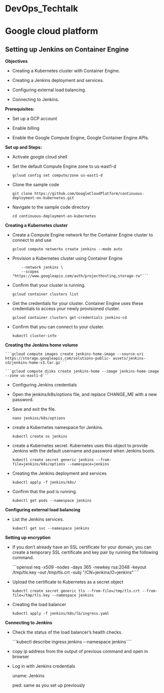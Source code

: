 # DevOps_Techtalk

# Google cloud platform

## Setting up Jenkins on Container Engine


**Objectives**

- Creating a Kubernetes cluster with Container Engine.

- Creating a Jenkins deployment and services.

- Configuring external load balancing.

- Connecting to Jenkins.



**Prerequisites:**

- Set up a GCP account

- Enable billing

- Enable the Google Compute Engine, Google Container Engine APIs.



**Set up and Steps:**

- Activate google cloud shell 

- Set the default Compute Engine zone to us-east1-d

    ``` gcloud config set compute/zone us-east1-d ```
    
- Clone the sample code
    
    ```git clone https://github.com/GoogleCloudPlatform/continuous-deployment-on-kubernetes.git```
    
- Navigate to the sample code directory

    ```cd continuous-deployment-on-kubernetes```
    

**Creating a Kubernetes cluster**

- Create a Compute Engine network for the Container Engine cluster to connect to and use

    ```gcloud compute networks create jenkins --mode auto```

- Provision a Kubernetes cluster using Container Engine

    ```gcloud container clusters create jenkins-cd \
        --network jenkins \
        --scopes "https://www.googleapis.com/auth/projecthosting,storage-rw"```

- Confirm that your cluster is running.

    ``` gcloud container clusters list ```
    
- Get the credentials for your cluster. Container Engine uses these credentials to access your newly provisioned cluster.

    ```gcloud container clusters get-credentials jenkins-cd```

- Confirm that you can connect to your cluster.

    ```kubectl cluster-info```
    
**Creating the Jenkins home volume**


    ```gcloud compute images create jenkins-home-image --source-uri https://storage.googleapis.com/solutions-public- assets/jenkins-cd/jenkins-home-v3.tar.gz```

    ```gcloud compute disks create jenkins-home --image jenkins-home-image --zone us-east1-d```

- Configuring Jenkins credentials

- Open the jenkins/k8s/options file, and replace CHANGE_ME with a new password.

- Save and exit the file.

    ```nano jenkins/k8s/options ```


- create a Kubernetes namespace for Jenkins.

    ```kubectl create ns jenkins```

- create a Kubernetes secret. Kubernetes uses this object to provide Jenkins with the default username and password when Jenkins boots.

    ```kubectl create secret generic jenkins --from-file=jenkins/k8s/options --namespace=jenkins```

- Creating the Jenkins deployment and services

    ```kubectl apply -f jenkins/k8s/```

- Confirm that the pod is running.

    ```kubectl get pods --namespace jenkins```

**Configuring external load balancing**

- List the Jenkins services.

    ```kubectl get svc --namespace jenkins```

**Setting up encryption**

- If you don’t already have an SSL certificate for your domain, you can create a temporary SSL certificate and key pair by running the following command.



    ```openssl req -x509 -nodes -days 365 -newkey rsa:2048 -keyout /tmp/tls.key -out /tmp/tls.crt -subj         "/CN=jenkins/O=jenkins"````

- Upload the certificate to Kubernetes as a secret object

    ```kubectl create secret generic tls --from-file=/tmp/tls.crt --from-file=/tmp/tls.key --namespace jenkins```

- Creating the load balancer

    ```kubectl apply -f jenkins/k8s/lb/ingress.yaml```

**Connecting to Jenkins**

- Check the status of the load balancer’s health checks.

    ```kubectl describe ingress jenkins --namespace jenkins````

-  copy ip address from the output of previous command and open in browser

- Log in with Jenkins credentials
    
    uname: Jenkins
    
    pwd: same as you set up previously
